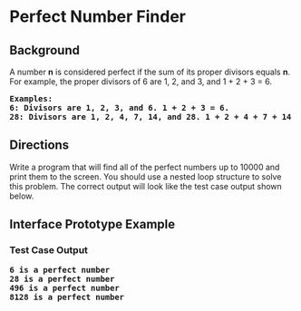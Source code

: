 # Perfect Number Finder

## Background
A number <b>n</b> is considered perfect if the sum of its proper divisors equals <b>n</b>. For example, the proper divisors of 6 are 1, 2, and 3, and 1 + 2 + 3 = 6. 
<pre><b>Examples:
6: Divisors are 1, 2, 3, and 6. 1 + 2 + 3 = 6. 
28: Divisors are 1, 2, 4, 7, 14, and 28. 1 + 2 + 4 + 7 + 14 = 28. </b></pre>  

## Directions
Write a program that will find all of the perfect numbers up to 10000 and print them to the screen. 
You should use a nested loop structure to solve this problem.
The correct output will look like the test case output shown below.

## Interface Prototype Example

### Test Case Output
<pre><b>6 is a perfect number 
28 is a perfect number 
496 is a perfect number 
8128 is a perfect number </b></pre>





